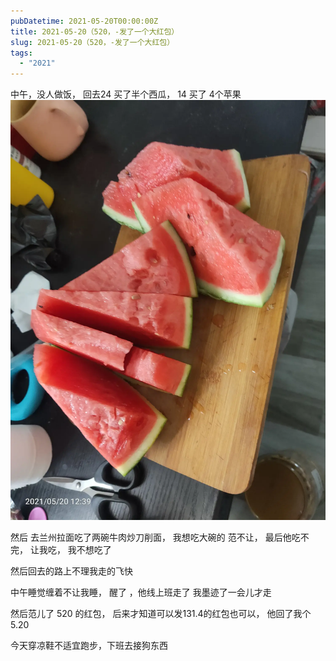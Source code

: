 ```yaml
---
pubDatetime: 2021-05-20T00:00:00Z
title: 2021-05-20（520，-发了一个大红包）
slug: 2021-05-20（520，-发了一个大红包）
tags:
  - "2021"
---
```


中午，没人做饭， 回去24 买了半个西瓜， 14 买了 4个苹果
![](../../img/6904315-147b4fa3858edb83.jpg)

然后 去兰州拉面吃了两碗牛肉炒刀削面， 我想吃大碗的 范不让， 最后他吃不完， 让我吃， 我不想吃了

然后回去的路上不理我走的飞快

中午睡觉缠着不让我睡， 醒了 ，他线上班走了
我墨迹了一会儿才走

然后范儿了 520 的红包， 后来才知道可以发131.4的红包也可以， 他回了我个5.20

今天穿凉鞋不适宜跑步，下班去接狗东西
